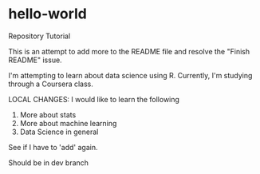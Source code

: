 # hello-world
Repository Tutorial

This is an attempt to add more to the README file and resolve the "Finish README" issue.

I'm attempting to learn about data science using R.  Currently, I'm studying through a Coursera class.  

LOCAL CHANGES: I would like to learn the following

1. More about stats
2. More about machine learning
3. Data Science in general

See if I have to 'add' again.

Should be in dev branch
